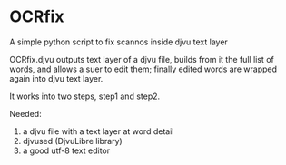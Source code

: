 # OCRfix
A simple python script to fix scannos inside djvu text layer

OCRfix.djvu outputs text layer of a djvu file, builds from it the full list of words, and allows a suer to edit them; finally edited words are wrapped again into djvu text layer. 

It works into two steps, step1 and step2.

Needed:
1. a djvu file with a text layer at word detail
2. djvused (DjvuLibre library)
3. a good utf-8 text editor 
